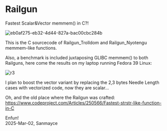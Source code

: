 # Railgun
Fastest Scalar&amp;Vector memmem() in C?!

![eb0af275-eb32-4d44-827a-bac00cbc284b](https://github.com/user-attachments/assets/a3789a4e-fbb1-4225-ba82-6f66ac85ce2a)

This is the C sourcecode of Railgun_Trolldom and Railgun_Nyotengu memmem-like functions.

Also, a benchmark is included juxtaposing GLIBC memmem() to both Railguns, here come the results on my laptop running Fedora 39 Linux:


![r3](https://github.com/user-attachments/assets/908d09bb-c4e9-4fd6-9d64-01ba141e5014)

I plan to boost the vector variant by replacing the 2,3 bytes Needle Length cases with vectorized code, now they are scalar...

Oh, and the old place where the Railgun was crafted:
https://www.codeproject.com/Articles/250566/Fastest-strstr-like-function-in-C

Enfun!    
2025-Mar-02, Sanmayce
